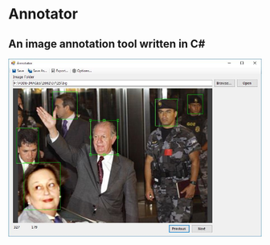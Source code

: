# Annotator
## An image annotation tool written in C#

![Screen Capture](https://github.com/TrifonT/Annotator/blob/master/Annotator/images/example.JPG)


